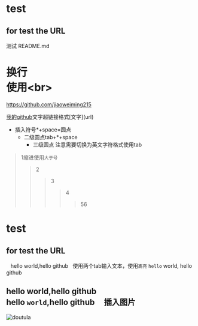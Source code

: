 # test
## for test the URL
测试 README.md<br>
# 换行<br>使用\<br>
https://github.com/jiaoweiming215

[我的github](https://github.com/jiaoweiming215"悬停显示")文字超链接格式[文字](url)

* 插入符号*+space=圆点
  * 二级圆点tab+*+space
    * 三级圆点 注意需要切换为英文字符格式使用tab

>1缩进使用`大于号`
>>2
>>>3
>>>>4
>>>>>56


test
===
for test the URL
---
    hello world,hello github   使用两个tab输入文本，使用`高亮`
    `hello` world,
    hello github
    
hello world,hello github<br>
    hello `world`,hello github
    
插入图片
---

![doutula](http://ww1.sinaimg.cn/large/9150e4e5ly1fmz6mdej1ng206o06oags.gif) 
